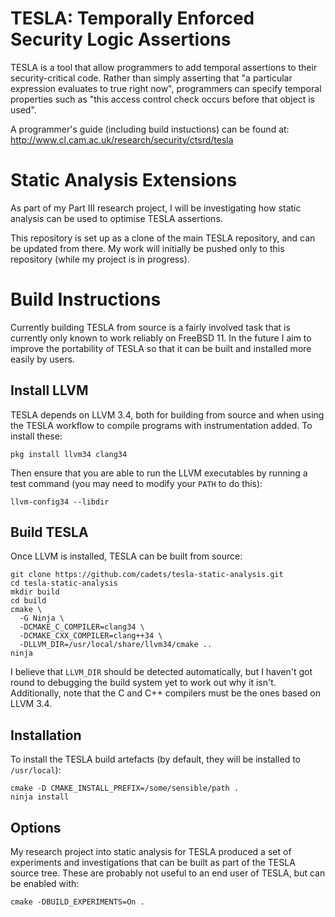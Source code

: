 # TESLA: Temporally Enforced Security Logic Assertions

TESLA is a tool that allow programmers to add temporal assertions to
their security-critical code. Rather than simply asserting that
"a particular expression evaluates to true right now", programmers
can specify temporal properties such as "this access control check
occurs before that object is used".

A programmer's guide (including build instuctions) can be found at:
http://www.cl.cam.ac.uk/research/security/ctsrd/tesla

# Static Analysis Extensions

As part of my Part III research project, I will be investigating how static
analysis can be used to optimise TESLA assertions.

This repository is set up as a clone of the main TESLA repository, and can be
updated from there. My work will initially be pushed only to this repository
(while my project is in progress).

# Build Instructions

Currently building TESLA from source is a fairly involved task that is currently
only known to work reliably on FreeBSD 11. In the future I aim to improve the
portability of TESLA so that it can be built and installed more easily by users.

## Install LLVM

TESLA depends on LLVM 3.4, both for building from source and when using the
TESLA workflow to compile programs with instrumentation added. To install these:

```
pkg install llvm34 clang34
```

Then ensure that you are able to run the LLVM executables by running a test
command (you may need to modify your `PATH` to do this):

```
llvm-config34 --libdir
```

## Build TESLA

Once LLVM is installed, TESLA can be built from source:

```
git clone https://github.com/cadets/tesla-static-analysis.git
cd tesla-static-analysis
mkdir build
cd build
cmake \
  -G Ninja \
  -DCMAKE_C_COMPILER=clang34 \
  -DCMAKE_CXX_COMPILER=clang++34 \
  -DLLVM_DIR=/usr/local/share/llvm34/cmake ..
ninja
```

I believe that `LLVM_DIR` should be detected automatically, but I haven't got
round to debugging the build system yet to work out why it isn't. Additionally,
note that the C and C++ compilers must be the ones based on LLVM 3.4.

## Installation

To install the TESLA build artefacts (by default, they will be installed to
`/usr/local`):

```
cmake -D CMAKE_INSTALL_PREFIX=/some/sensible/path .
ninja install
```

## Options

My research project into static analysis for TESLA produced a set of experiments
and investigations that can be built as part of the TESLA source tree. These are
probably not useful to an end user of TESLA, but can be enabled with:

```
cmake -DBUILD_EXPERIMENTS=On .
```
